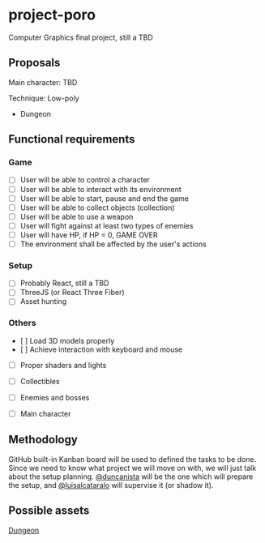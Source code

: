 # project-poro
Computer Graphics final project, still a TBD


## Proposals

Main character: TBD

Technique: Low-poly

- Dungeon 

## Functional requirements
### Game
- [ ] User will be able to control a character
- [ ] User will be able to interact with its environment 
- [ ] User will be able to start, pause and end the game
- [ ] User will be able to collect objects (collection)
- [ ] User will be able to use a weapon
- [ ] User will fight against at least two types of enemies
- [ ] User will have HP, if HP = 0, GAME OVER
- [ ] The environment shall be affected by the user's actions
### Setup
- [ ] Probably React, still a TBD
- [ ] ThreeJS (or React Three Fiber)
- [ ] Asset hunting

### Others
- [ ] Load 3D models properly
- [ ] Achieve interaction with keyboard and mouse
- [ ] Proper shaders and lights
- [ ] Collectibles 
- [ ] Enemies and bosses
- [ ] Main character


## Methodology
GitHub built-in Kanban board will be used to defined the tasks to be done. 
Since we need to know what project we will move on with, we will just talk about the setup planning.
[@duncanista](github.com/duncanista) will be the one which will prepare the setup, and [@luisalcataralo](github.com/luisalcantaralo) will supervise it (or shadow it).


## Possible assets
[Dungeon](https://mlobo.itch.io/low-poly-dungeon-asset-pack)
